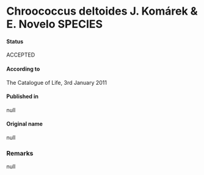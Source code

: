 # Chroococcus deltoides J. Komárek & E. Novelo SPECIES

#### Status
ACCEPTED

#### According to
The Catalogue of Life, 3rd January 2011

#### Published in
null

#### Original name
null

### Remarks
null